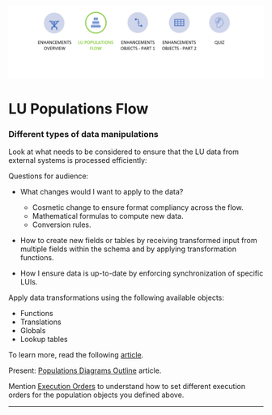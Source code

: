 
![](/academy/Training_Level_1/05_LU_Enhancements/images/EnhancementPopMapState.PNG)                                                    

#   LU Populations Flow

 

### Different types of data manipulations

Look at what needs to be considered to ensure that the LU data from external systems is processed efficiently: 

Questions for audience:

- What changes would I want to apply to the data?

  - Cosmetic change to ensure format compliancy across the flow.
  - Mathematical formulas to compute new data. 
  - Conversion rules. 

- How to create new fields or tables by receiving transformed input from multiple fields within the schema and by applying transformation functions.

- How I ensure data is up-to-date by enforcing synchronization of specific LUIs.

  

Apply data transformations using the following available objects:

- Functions
- Translations
- Globals
- Lookup tables

To learn more, read the following [article](/articles/07_table_population/06_table_population_transformation_rules.md).


Present: 
[Populations Diagrams Outline](/articles/07_table_population/12_table_population_diagram_outline.md) article. 

Mention [Execution Orders](/articles/07_table_population/13_LU_table_population_execution_order.md) to understand how to set different execution orders for the population objects you defined above. 



------

